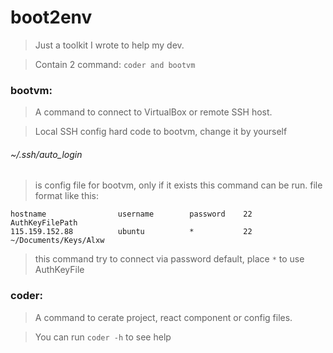 # boot2env

> Just a toolkit I wrote to help my dev.

> Contain 2 command: ```coder and bootvm```

### bootvm:

> A command to connect to VirtualBox or remote SSH host.

> Local SSH config hard code to bootvm, change it by yourself

###### ~/.ssh/auto_login

> is config file for bootvm, only if it exists this command can be run. file format like this:

```
hostname                username        password    22      AuthKeyFilePath
115.159.152.88          ubuntu          *           22      ~/Documents/Keys/Alxw
```

> this command try to connect via password default, place ```*``` to use AuthKeyFile

### coder: 

> A command to cerate project, react component or config files.

> You can run ```coder -h``` to see help

